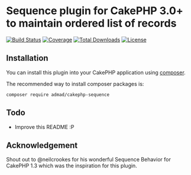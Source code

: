 # Sequence plugin for CakePHP 3.0+ to maintain ordered list of records

[![Build Status](https://img.shields.io/travis/ADmad/cakephp-sequence/master.svg?style=flat-square)](https://travis-ci.org/ADmad/cakephp-sequence)
[![Coverage](https://img.shields.io/coveralls/ADmad/cakephp-sequence/master.svg?style=flat-square)](https://coveralls.io/r/ADmad/cakephp-sequence)
[![Total Downloads](https://img.shields.io/packagist/dt/admad/cakephp-sequence.svg?style=flat-square)](https://packagist.org/packages/admad/cakephp-sequence)
[![License](https://img.shields.io/badge/license-MIT-blue.svg?style=flat-square)](LICENSE.txt)

## Installation

You can install this plugin into your CakePHP application using [composer](http://getcomposer.org).

The recommended way to install composer packages is:

```
composer require admad/cakephp-sequence
```

## Todo

- Improve this README :P

## Acknowledgement

Shout out to @neilcrookes for his wonderful Sequence Behavior for CakePHP 1.3 which was the inspiration for this plugin.
